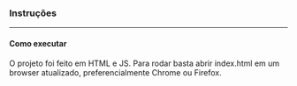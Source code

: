 ### Instruções
*****************************************

#### Como executar

O projeto foi feito em HTML e JS. Para rodar basta abrir index.html em um browser atualizado, preferencialmente Chrome ou Firefox.
